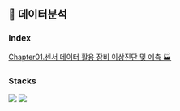 ## :bookmark_tabs: 데이터분석

### Index
[Chapter01.센서 데이터 활용 장비 이상진단 및 예측 :factory: ](./Chapter01/)

### Stacks
<div>
  <img src="https://img.shields.io/badge/python-3776AB?style=for-the-badge&logo=python&logoColor=white"> 
  <img src="https://img.shields.io/badge/GoogleColab-F9AB00?style=for-the-badge&logo=googlecolab&logoColor=white">
 
</div>
